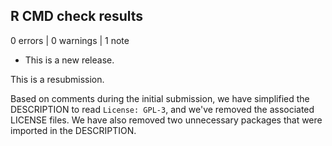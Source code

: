 ## R CMD check results

0 errors | 0 warnings | 1 note

* This is a new release.

This is a resubmission.

Based on comments during the initial submission, we have simplified the
DESCRIPTION to read `License: GPL-3`, and we've removed the associated 
LICENSE files. We have also removed two unnecessary packages that were imported
in the DESCRIPTION.
